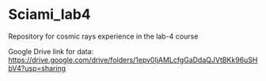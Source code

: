 # Sciami_lab4
Repository for cosmic rays experience in the lab-4 course

Google Drive link for data:
https://drive.google.com/drive/folders/1epv0IjAMLcfgGaDdaQJVtBKk96uSHbV4?usp=sharing
